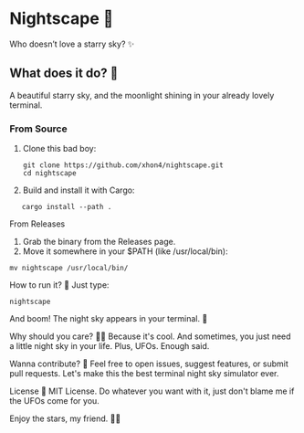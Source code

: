 # Nightscape 🌌
Who doesn’t love a starry sky? ✨

## What does it do? 🤔
A beautiful starry sky, and the moonlight shining in your already lovely terminal.


### From Source
1. Clone this bad boy:
   ```
   git clone https://github.com/xhon4/nightscape.git
   cd nightscape
   ```
2. Build and install it with Cargo:
```
   cargo install --path .
```
From Releases
1. Grab the binary from the Releases page.
2. Move it somewhere in your $PATH (like /usr/local/bin):
```
mv nightscape /usr/local/bin/
```
How to run it? 🚀
Just type:
```
nightscape
```
And boom! The night sky appears in your terminal. 🌠

Why should you care? 🤷‍♂️
Because it's cool. And sometimes, you just need a little night sky in your life. Plus, UFOs. Enough said.

Wanna contribute? 🤝
Feel free to open issues, suggest features, or submit pull requests. Let's make this the best terminal night sky simulator ever.

License 📜
MIT License. Do whatever you want with it, just don't blame me if the UFOs come for you.

Enjoy the stars, my friend. 🌌✨
